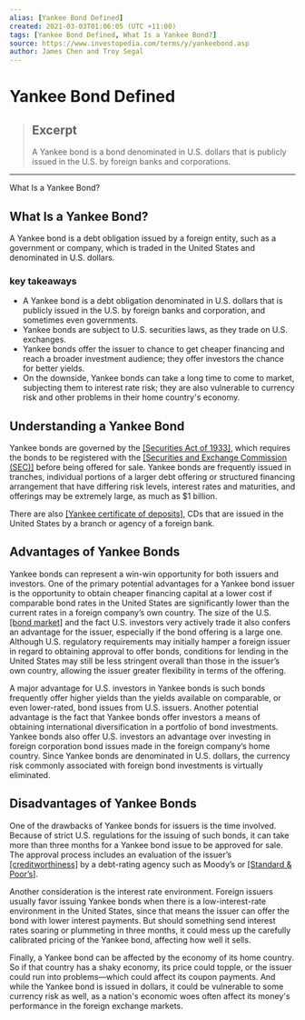 ```yaml
---
alias: [Yankee Bond Defined]
created: 2021-03-03T01:06:05 (UTC +11:00)
tags: [Yankee Bond Defined, What Is a Yankee Bond?]
source: https://www.investopedia.com/terms/y/yankeebond.asp
author: James Chen and Troy Segal
---
```


# Yankee Bond Defined

> ## Excerpt
> A Yankee bond is a bond denominated in U.S. dollars that is publicly issued in the U.S. by foreign banks and corporations.

---

What Is a Yankee Bond?
## What Is a Yankee Bond?

A Yankee bond is a debt obligation issued by a foreign entity, such as a government or company, which is traded in the United States and denominated in U.S. dollars.

### key takeaways

-   A Yankee bond is a debt obligation denominated in U.S. dollars that is publicly issued in the U.S. by foreign banks and corporation, and sometimes even governments.
-   Yankee bonds are subject to U.S. securities laws, as they trade on U.S. exchanges.
-   Yankee bonds offer the issuer to chance to get cheaper financing and reach a broader investment audience; they offer investors the chance for better yields.
-   On the downside, Yankee bonds can take a long time to come to market, subjecting them to interest rate risk; they are also vulnerable to currency risk and other problems in their home country's economy.

## Understanding a Yankee Bond

Yankee bonds are governed by the [[Securities Act of 1933]](https://www.investopedia.com/terms/s/securitiesact1933.asp), which requires the bonds to be registered with the [[Securities and Exchange Commission (SEC)]](https://www.investopedia.com/terms/s/sec.asp) before being offered for sale. Yankee bonds are frequently issued in tranches, individual portions of a larger debt offering or structured financing arrangement that have differing risk levels, interest rates and maturities, and offerings may be extremely large, as much as $1 billion.

There are also [[Yankee certificate of deposits]](https://www.investopedia.com/terms/y/yankeecd.asp), CDs that are issued in the United States by a branch or agency of a foreign bank.

## Advantages of Yankee Bonds

Yankee bonds can represent a win-win opportunity for both issuers and investors. One of the primary potential advantages for a Yankee bond issuer is the opportunity to obtain cheaper financing capital at a lower cost if comparable bond rates in the United States are significantly lower than the current rates in a foreign company’s own country. The size of the U.S. [[bond market]](https://www.investopedia.com/terms/b/bondmarket.asp) and the fact U.S. investors very actively trade it also confers an advantage for the issuer, especially if the bond offering is a large one. Although U.S. regulatory requirements may initially hamper a foreign issuer in regard to obtaining approval to offer bonds, conditions for lending in the United States may still be less stringent overall than those in the issuer’s own country, allowing the issuer greater flexibility in terms of the offering.

A major advantage for U.S. investors in Yankee bonds is such bonds frequently offer higher yields than the yields available on comparable, or even lower-rated, bond issues from U.S. issuers. Another potential advantage is the fact that Yankee bonds offer investors a means of obtaining international diversification in a portfolio of bond investments. Yankee bonds also offer U.S. investors an advantage over investing in foreign corporation bond issues made in the foreign company’s home country. Since Yankee bonds are denominated in U.S. dollars, the currency risk commonly associated with foreign bond investments is virtually eliminated.

## Disadvantages of Yankee Bonds

One of the drawbacks of Yankee bonds for issuers is the time involved. Because of strict U.S. regulations for the issuing of such bonds, it can take more than three months for a Yankee bond issue to be approved for sale. The approval process includes an evaluation of the issuer’s [[creditworthiness]](https://www.investopedia.com/terms/c/credit-worthiness.asp) by a debt-rating agency such as Moody’s or [[Standard & Poor’s]](https://www.investopedia.com/terms/s/sp.asp).

Another consideration is the interest rate environment. Foreign issuers usually favor issuing Yankee bonds when there is a low-interest-rate environment in the United States, since that means the issuer can offer the bond with lower interest payments. But should something send interest rates soaring or plummeting in three months, it could mess up the carefully calibrated pricing of the Yankee bond, affecting how well it sells.

Finally, a Yankee bond can be affected by the economy of its home country. So if that country has a shaky economy, its price could topple, or the issuer could run into problems—which could affect its coupon payments. And while the Yankee bond is issued in dollars, it could be vulnerable to some currency risk as well, as a nation's economic woes often affect its money's performance in the foreign exchange markets.
